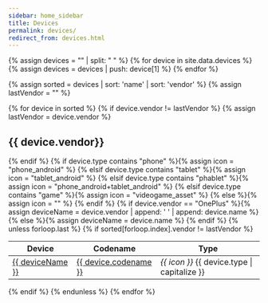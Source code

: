 ```yaml
---
sidebar: home_sidebar
title: Devices
permalink: devices/
redirect_from: devices.html
---
```

{% assign devices = "" | split: " " %}
{% for device in site.data.devices %}
{% assign devices = devices | push: device[1] %}
{% endfor %}

{% assign sorted = devices | sort: 'name' | sort: 'vendor' %}
{% assign lastVendor = "" %}

{% for device in sorted %}
{% if device.vendor != lastVendor %}
{% assign lastVendor = device.vendor %}
## {{ device.vendor}}

<table class="device">
  <thead>
  <tr>
    <th><b>Device</b></th>
    <th><b>Codename</b></th>
    <th><b>Type</b></th>
  </tr>
  </thead>
{% endif %}
  {% if device.type contains "phone" %}{% assign icon = "phone_android" %}
  {% elsif device.type contains "tablet" %}{% assign icon = "tablet_android" %}
  {% elsif device.type contains "phablet" %}{% assign icon = "phone_android+tablet_android" %}
  {% elsif device.type contains "game" %}{% assign icon = "videogame_asset" %}
  {% else %}{% assign icon = "" %}
  {% endif %}
  {% if device.vendor == "OnePlus" %}{% assign deviceName = device.vendor | append: ' ' | append: device.name %}
  {% else %}{% assign deviceName = device.name %}
  {% endif %}
  <tr>
    <td><a href="{{ "devices/" | append: device.codename | relative_url }}">{{ deviceName }}</a></td>
    <td><a href="{{ "devices/" | append: device.codename | relative_url }}">{{ device.codename }}</a></td>
    <td><i class='material-icons'>{{ icon }}</i> {{ device.type | capitalize }}</td>
  </tr>
{% unless forloop.last %}
  {% if sorted[forloop.index].vendor != lastVendor %}
  </table>
  {% endif %}
{% endunless %}
{% endfor %}
